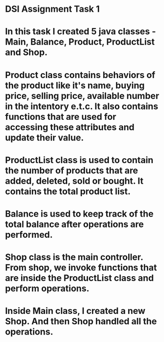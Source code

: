 # DSI Assignment Task 1
 
# In this task I created 5 java classes - Main, Balance, Product, ProductList and Shop.
# Product class contains behaviors of the product like it's name, buying price, selling price, available number in the intentory e.t.c. It also contains functions that are used for accessing these attributes and update their value.
# ProductList class is used to contain the number of products that are added, deleted, sold or bought. It contains the total product list.
# Balance is used to keep track of the total balance after operations are performed.
# Shop class is the main controller. From shop, we invoke functions that are inside the ProductList class and perform operations.
# Inside Main class, I created a new Shop. And then Shop handled all the operations.
